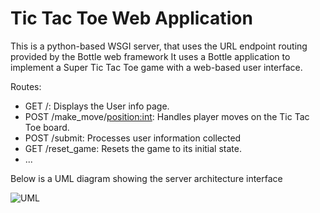 # **Tic Tac Toe Web Application**

This is a python-based WSGI server, that uses the URL endpoint routing provided by the Bottle web framework
It uses a Bottle application to implement a Super Tic Tac Toe game with a web-based user interface.

Routes:
- GET /: Displays the User info page.
- POST /make_move/<position:int>: Handles player moves on the Tic Tac Toe board.
- POST /submit: Processes user information collected
- GET /reset_game: Resets the game to its initial state.
- ...

Below is a UML diagram showing the server architecture interface


![UML](../Uml_diagrams/arc_server.jpg)
